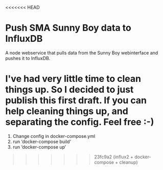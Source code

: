 <<<<<<< HEAD
# Push SMA Sunny Boy data to InfluxDB

A node webservice that pulls data from the Sunny Boy webinterface and pushes it to InfluxDB.

I've had very little time to clean things up. So I decided to just publish this first draft.
If you can help cleaning things up, and separating the config. Feel free :-)
=======
1. Change config in docker-compose.yml
2. run ‘docker-compose build‘
3. run ‘docker-compose up‘
>>>>>>> 23fc9a2 (influx2 + docker-compose + cleanup)
